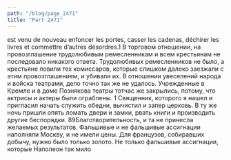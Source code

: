 ```yaml
---
path: "/blog/page_2471"
title: "Part 2471"
---
```


 est venu de nouveau enfoncer les portes, casser les cadenas, déchirer les livres et commettre d’autres désordres.1
В торговом отношении, на провозглашение трудолюбивым ремесленникам и всем крестьянам не последовало никакого ответа. Трудолюбивых ремесленников не было, а крестьяне ловили тех комиссаров, которые слишком далеко заезжали с этим провозглашением, и убивали их.
В отношении увеселений народа и войска театрами, дело точно так же не удалось. Учрежденные в Кремле и в доме Познякова театры тотчас же закрылись, потому, что актрисы и актеры были ограблены.
1 Священник, которого я нашел и пригласил начать служить обедни, вычистил и запер церковь. В ту же ночь пришли опять ломать двери и замки, рвать книги и производить другие беспорядки.
89Благотворительность, и та не принесла желаемых результатов. Фальшивые и не фальшивые ассигнации наполняли Москву, и не имели цены. Для французов, собиравших добычу, нужно было только золото. Не только фальшивые ассигнации, которые Наполеон так мило

